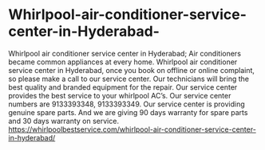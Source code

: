 # Whirlpool-air-conditioner-service-center-in-Hyderabad-
Whirlpool air conditioner service center in Hyderabad; Air conditioners became common appliances at every home. Whirlpool air conditioner service center in Hyderabad, once you book on offline or online complaint, so please make a call to our service center.  Our technicians will bring the best quality and branded equipment for the repair. Our service center provides the best service to your whirlpool AC’s. Our service center numbers are 9133393348, 9133393349. Our service center is providing genuine spare parts. And we are giving 90 days warranty for spare parts and 30 days warranty on service.   https://whirlpoolbestservice.com/whirlpool-air-conditioner-service-center-in-hyderabad/
